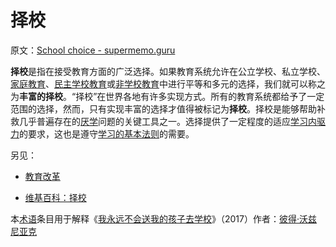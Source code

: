 # 择校

原文：[School choice - supermemo.guru](https://supermemo.guru/wiki/School_choice)

**择校**是指在接受教育方面的广泛选择。如果教育系统允许在公立学校、私立学校、[家庭教育](https://supermemo.guru/wiki/Homeschooling)、[民主学校教育](https://supermemo.guru/wiki/Democratic_school)或[非学校教育](https://supermemo.guru/wiki/Unschooling)中进行平等和多元的选择，我们就可以称之为**丰富的择校**。“择校”在世界各地有许多实现方式。所有的教育系统都给予了一定范围的选择，然而，只有实现丰富的选择才值得被标记为**择校**。择校是能够帮助补救几乎普遍存在的[厌学](https://supermemo.guru/wiki/Why_kids_hate_school%3F)问题的关键工具之一。选择提供了一定程度的适应[学习内驱力](https://supermemo.guru/wiki/Learn_drive)的要求，这也是遵守[学习的基本法则](https://supermemo.guru/wiki/Fundamental_law_of_learning)的需要。

另见：

- [教育改革](https://supermemo.guru/wiki/Grand_Education_Reform)

- [维基百科：择校](https://en.wikipedia.org/wiki/School_choice)

本[术语](https://supermemo.guru/wiki/Glossary)条目用于解释《[我永远不会送我的孩子去学校](https://supermemo.guru/wiki/Problem_of_Schooling)》（2017）作者：[彼得·沃兹尼亚克](https://supermemo.guru/wiki/Piotr_Wozniak)